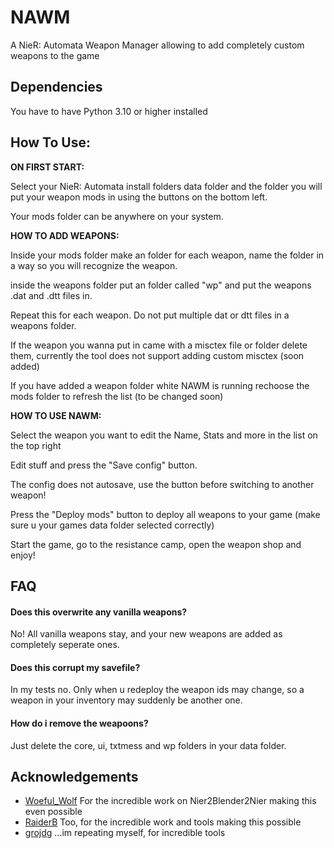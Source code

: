 
# NAWM

A NieR: Automata Weapon Manager allowing to add completely custom weapons to the game




## Dependencies

You have to have Python 3.10 or higher installed


    
## How To Use:

**ON FIRST START:** 

Select your NieR: Automata install folders data folder and the folder you will put your weapon mods in using the buttons on the bottom left.


Your mods folder can be anywhere on your system.




**HOW TO ADD WEAPONS:**

Inside your mods folder make an folder for each weapon, name the folder in a way so you will recognize the weapon.

inside the weapons folder put an folder called "wp" and put the weapons .dat and .dtt files in.

Repeat this for each weapon. Do not put multiple dat or dtt files in a weapons folder.

If the weapon you wanna put in came with a misctex file or folder delete them, currently the tool does not support adding custom misctex (soon added)

If you have added a weapon folder white NAWM is running rechoose the mods folder to refresh the list (to be changed soon)


**HOW TO USE NAWM:**

Select the weapon you want to edit the Name, Stats and more in the list on the top right

Edit stuff and press the "Save config" button.

The config does not autosave, use the button before switching to another weapon!

Press the "Deploy mods" button to deploy all weapons to your game (make sure u your games data folder selected correctly)

Start the game, go to the resistance camp, open the weapon shop and enjoy!




## FAQ

#### Does this overwrite any vanilla weapons?

No! All vanilla weapons stay, and your new weapons are added as completely seperate ones.

#### Does this corrupt my savefile?

In my tests no. Only when u redeploy the weapon ids may change, so a weapon in your inventory may suddenly be another one.

#### How do i remove the weapoons?

Just delete the core, ui, txtmess and wp folders in your data folder.





## Acknowledgements

 - [Woeful_Wolf](https://github.com/WoefulWolf) For the incredible work on Nier2Blender2Nier making this even possible
 - [RaiderB](https://github.com/ArthurHeitmann) Too, for the incredible work and tools making this possible
 - [grojdg](https://github.com/xxk-i) ...im repeating myself, for incredible tools


 

